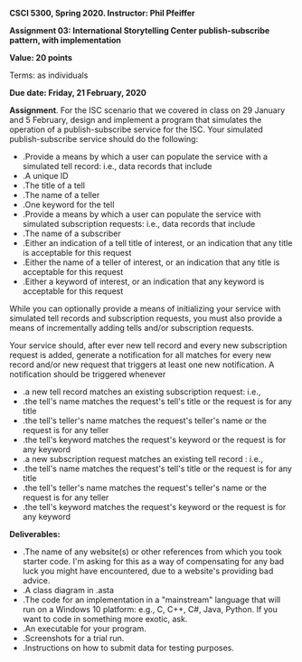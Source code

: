 **CSCI 5300, Spring 2020.   Instructor: Phil Pfeiffer**

**Assignment 03:   International Storytelling Center publish-subscribe pattern, with implementation**

**Value:  20 points**

Terms:  as individuals

**Due date:  Friday, 21 February, 2020**

**Assignment**.   For the ISC scenario that we covered in class on 29 January and 5 February, design and implement a program that simulates the operation of a publish-subscribe service for the ISC.  Your simulated publish-subscribe service should do the following:

- .Provide a means by which a user can populate the service with a simulated tell record: i.e., data records that include
- .A unique ID
- .The title of a tell
- .The name of a teller
- .One keyword for the tell
- .Provide a means by which a user can populate the service with simulated subscription requests: i.e., data records that include
- .The name of a subscriber
- .Either an indication of a tell title of interest, or an indication that any title is acceptable for this request
- .Either the name of a teller of interest, or an indication that any title is acceptable for this request
- .Either a keyword of interest, or an indication that any keyword is acceptable for this request

While you can optionally provide a means of initializing your service with simulated tell records and subscription requests, you must also provide a means of incrementally adding tells and/or subscription requests.

Your service should, after ever new tell record and every new subscription request is added, generate a notification for all matches for every new record and/or new request that triggers at least one new notification.  A notification should be triggered whenever

- .a new tell record matches an existing subscription request: i.e.,
- .the tell&#39;s name matches the request&#39;s tell&#39;s title or the request is for any title
- .the tell&#39;s teller&#39;s name matches the request&#39;s teller&#39;s name or the request is for any teller
- .the tell&#39;s keyword matches the request&#39;s keyword or the request is for any keyword
- .a new subscription request matches an existing tell record : i.e.,
- .the tell&#39;s name matches the request&#39;s tell&#39;s title or the request is for any title
- .the tell&#39;s teller&#39;s name matches the request&#39;s teller&#39;s name or the request is for any teller
- .the tell&#39;s keyword matches the request&#39;s keyword or the request is for any keyword

**Deliverables:**

- .The name of any website(s) or other references from which you took starter code.  I&#39;m asking for this as a way of compensating for any bad luck you might have encountered, due to a website&#39;s providing bad advice.
- .A class diagram in .asta
- .The code for an implementation in a &quot;mainstream&quot; language that will run on a Windows 10 platform:  e.g., C, C++, C#, Java, Python.  If you want to code in something more exotic, ask.
- .An executable for your program.
- .Screenshots for a trial run.
- .Instructions on how to submit data for testing purposes.
